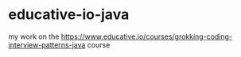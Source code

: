 # educative-io-java
my work on the https://www.educative.io/courses/grokking-coding-interview-patterns-java course
